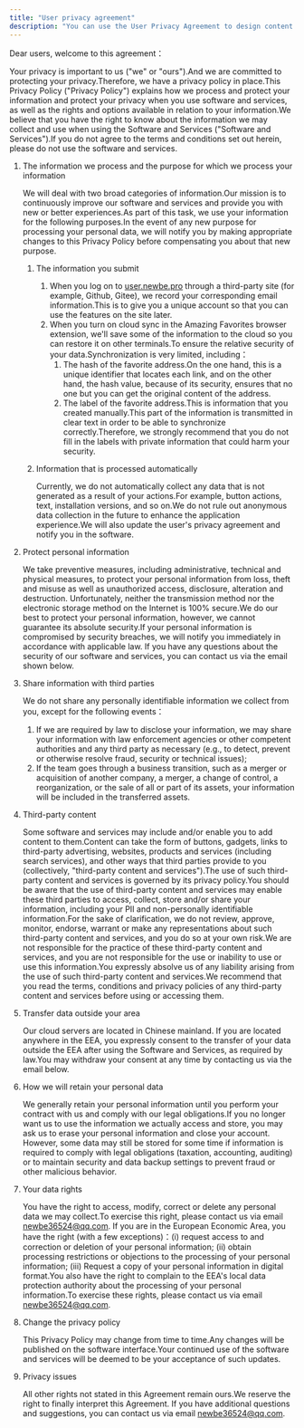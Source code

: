 ```yaml
---
title: "User privacy agreement"
description: "You can use the User Privacy Agreement to design content and agreements on user data for the software"
---
```


Dear users, welcome to this agreement：

Your privacy is important to us ("we" or "ours").And we are committed to protecting your privacy.Therefore, we have a privacy policy in place.This Privacy Policy ("Privacy Policy") explains how we process and protect your information and protect your privacy when you use software and services, as well as the rights and options available in relation to your information.We believe that you have the right to know about the information we may collect and use when using the Software and Services ("Software and Services").If you do not agree to the terms and conditions set out herein, please do not use the software and services.

1. The information we process and the purpose for which we process your information

   We will deal with two broad categories of information.Our mission is to continuously improve our software and services and provide you with new or better experiences.As part of this task, we use your information for the following purposes.In the event of any new purpose for processing your personal data, we will notify you by making appropriate changes to this Privacy Policy before compensating you about that new purpose.

   1. The information you submit

      1. When you log on to [user.newbe.pro](https://user.newbe.pro/) through a third-party site (for example, Github, Gitee), we record your corresponding email information.This is to give you a unique account so that you can use the features on the site later.
      2. When you turn on cloud sync in the Amazing Favorites browser extension, we'll save some of the information to the cloud so you can restore it on other terminals.To ensure the relative security of your data.Synchronization is very limited, including：
         1. The hash of the favorite address.On the one hand, this is a unique identifier that locates each link, and on the other hand, the hash value, because of its security, ensures that no one but you can get the original content of the address.
         2. The label of the favorite address.This is information that you created manually.This part of the information is transmitted in clear text in order to be able to synchronize correctly.Therefore, we strongly recommend that you do not fill in the labels with private information that could harm your security.

   2. Information that is processed automatically

      Currently, we do not automatically collect any data that is not generated as a result of your actions.For example, button actions, text, installation versions, and so on.We do not rule out anonymous data collection in the future to enhance the application experience.We will also update the user's privacy agreement and notify you in the software.

2. Protect personal information

   We take preventive measures, including administrative, technical and physical measures, to protect your personal information from loss, theft and misuse as well as unauthorized access, disclosure, alteration and destruction. Unfortunately, neither the transmission method nor the electronic storage method on the Internet is 100% secure.We do our best to protect your personal information, however, we cannot guarantee its absolute security.If your personal information is compromised by security breaches, we will notify you immediately in accordance with applicable law. If you have any questions about the security of our software and services, you can contact us via the email shown below.

3. Share information with third parties

   We do not share any personally identifiable information we collect from you, except for the following events：

   1. If we are required by law to disclose your information, we may share your information with law enforcement agencies or other competent authorities and any third party as necessary (e.g., to detect, prevent or otherwise resolve fraud, security or technical issues);
   2. If the team goes through a business transition, such as a merger or acquisition of another company, a merger, a change of control, a reorganization, or the sale of all or part of its assets, your information will be included in the transferred assets.

4. Third-party content

   Some software and services may include and/or enable you to add content to them.Content can take the form of buttons, gadgets, links to third-party advertising, websites, products and services (including search services), and other ways that third parties provide to you (collectively, "third-party content and services").The use of such third-party content and services is governed by its privacy policy.You should be aware that the use of third-party content and services may enable these third parties to access, collect, store and/or share your information, including your PII and non-personally identifiable information.For the sake of clarification, we do not review, approve, monitor, endorse, warrant or make any representations about such third-party content and services, and you do so at your own risk.We are not responsible for the practice of these third-party content and services, and you are not responsible for the use or inability to use or use this information.You expressly absolve us of any liability arising from the use of such third-party content and services.We recommend that you read the terms, conditions and privacy policies of any third-party content and services before using or accessing them.

5. Transfer data outside your area

   Our cloud servers are located in Chinese mainland. If you are located anywhere in the EEA, you expressly consent to the transfer of your data outside the EEA after using the Software and Services, as required by law.You may withdraw your consent at any time by contacting us via the email below.

6. How we will retain your personal data

   We generally retain your personal information until you perform your contract with us and comply with our legal obligations.If you no longer want us to use the information we actually access and store, you may ask us to erase your personal information and close your account. However, some data may still be stored for some time if information is required to comply with legal obligations (taxation, accounting, auditing) or to maintain security and data backup settings to prevent fraud or other malicious behavior.

7. Your data rights

   You have the right to access, modify, correct or delete any personal data we may collect.To exercise this right, please contact us via email newbe36524@qq.com. If you are in the European Economic Area, you have the right (with a few exceptions)：(i) request access to and correction or deletion of your personal information; (ii) obtain processing restrictions or objections to the processing of your personal information; (iii) Request a copy of your personal information in digital format.You also have the right to complain to the EEA's local data protection authority about the processing of your personal information.To exercise these rights, please contact us via email newbe36524@qq.com.

8. Change the privacy policy

   This Privacy Policy may change from time to time.Any changes will be published on the software interface.Your continued use of the software and services will be deemed to be your acceptance of such updates.

9. Privacy issues

   All other rights not stated in this Agreement remain ours.We reserve the right to finally interpret this Agreement. If you have additional questions and suggestions, you can contact us via email newbe36524@qq.com.
